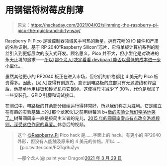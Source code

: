 # 用钢锯将树莓皮削薄

> 原文：<https://hackaday.com/2021/04/02/slimming-the-raspberry-pi-pico-the-quick-and-dirty-way/>

Raspberry Pi Pico 是微控制器领域炙手可热的新星，拥有花哨的 IO 硬件和严肃的名称识别。基于 RP 2040“Raspberry Silicon”芯片，它将单板计算机系列的粉丝引入到更低层次的嵌入式开发。顾名思义，Pico 并不大，但小型化是对改进的永无止境的追求——[所以[那个龙人]决定看看 devboard 能否以最低的成本进一步小型化。](https://twitter.com/PaintYourDragon/status/1376643550536892419)

虽然其他更小的 RP2040 板正在进入市场，但它们的价格都比 4 美元的 Pico 板贵得多。因此，[龙人]变得有创造力。意识到电路板的底部只有无源迹线和焊盘后，他简单地用线锯和砂光机将它锯掉。这使得尺寸减少了 30%，代价是增加了一些安装孔、GPIO 引脚和调试接口。

在测试中，电路板的其余部分继续运行得非常好，所以我们称之为胜利。它是建立在有趣的实验基础上的,[那个龙家伙]之前用树莓派 b+[做的实验让我们咯咯地笑了。](https://twitter.com/PaintYourDragon/status/1245884082199748610)树莓圆周率一直是极简主义者的宠儿，[2015 年的圆周率零点有点改变游戏规则，深受这位作家的喜爱。](https://hackaday.com/2015/11/25/the-5-raspberry-pi-zero/)休息后的视频。

> 这个 [@Raspberry_Pi](https://twitter.com/Raspberry_Pi?ref_src=twsrc%5Etfw) Pico hack 是……字面上的 hack。有更小的 RP2040 外形，但没有人能触及原来的 4 美元的价格。所以……【pic.twitter.com/FQTqr9uZyv 
> 
> —那个龙人(@ paint your Dragon)[2021 年 3 月 29 日](https://twitter.com/PaintYourDragon/status/1376643550536892419?ref_src=twsrc%5Etfw)